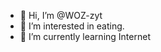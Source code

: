 - 👋 Hi, I’m @WOZ-zyt
- 👀 I’m interested in eating.
- 🌱 I’m currently learning Internet


<!---
WOZ-zyt/WOZ-zyt is a ✨ special ✨ repository because its `README.md` (this file) appears on your GitHub profile.
You can click the Preview link to take a look at your changes.
--->
